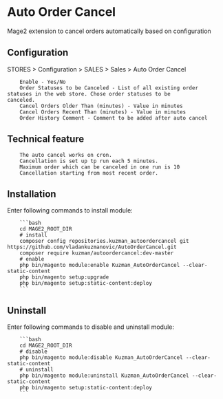 # Auto Order Cancel
Mage2 extension to cancel orders automatically based on configuration

Configuration
------------------------
 
 STORES > Configuration > SALES > Sales > Auto Order Cancel 
 
        Enable - Yes/No
        Order Statuses to be Canceled - List of all existing order statuses in the web store. Chose order statuses to be               canceled.
        Cancel Orders Older Than (minutes) - Value in minutes
        Cancel Orders Recent Than (minutes) - Value in minutes
        Order History Comment - Comment to be added after auto cancel

Technical feature
------------------------

        The auto cancel works on cron. 
        Cancellation is set up tp run each 5 minutes.
        Maximum order which can be canceled in one run is 10
        Cancellation starting from most recent order.


Installation
------------------------

Enter following commands to install module:

        ```bash
        cd MAGE2_ROOT_DIR
        # install
        composer config repositories.kuzman_autoordercancel git https://github.com/vladankuzmanovic/AutoOrderCancel.git
        composer require kuzman/autoordercancel:dev-master
        # enable
        php bin/magento module:enable Kuzman_AutoOrderCancel --clear-static-content
        php bin/magento setup:upgrade
        php bin/magento setup:static-content:deploy
        ```

Uninstall
------------------------

Enter following commands to disable and uninstall module:

        ```bash
        cd MAGE2_ROOT_DIR
        # disable
        php bin/magento module:disable Kuzman_AutoOrderCancel --clear-static-content    
        # uninstall
        php bin/magento module:uninstall Kuzman_AutoOrderCancel --clear-static-content
        php bin/magento setup:static-content:deploy
        ```

